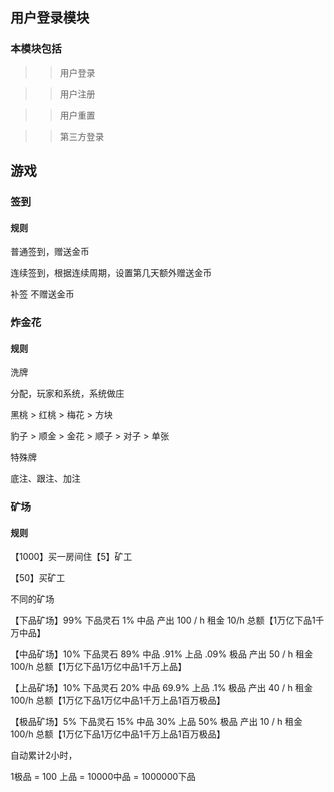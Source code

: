 ## 用户登录模块

### 本模块包括

>> 用户登录

>> 用户注册

>> 用户重置

>> 第三方登录


## 游戏

### 签到

#### 规则

普通签到，赠送金币

连续签到，根据连续周期，设置第几天额外赠送金币

补签 不赠送金币

### 炸金花

#### 规则

洗牌

分配，玩家和系统，系统做庄

黑桃 > 红桃 > 梅花 > 方块

豹子 > 顺金 > 金花 > 顺子 > 对子 > 单张

特殊牌

底注、跟注、加注

### 矿场

#### 规则

【1000】买一房间住【5】矿工

【50】买矿工

不同的矿场

【下品矿场】99% 下品灵石 1% 中品 产出 100 / h 租金 10/h 总额【1万亿下品1千万中品】

【中品矿场】10% 下品灵石 89% 中品 .91% 上品 .09% 极品 产出 50 / h 租金 100/h 总额【1万亿下品1万亿中品1千万上品】

【上品矿场】10% 下品灵石 20% 中品 69.9% 上品 .1% 极品 产出 40 / h 租金 100/h 总额【1万亿下品1万亿中品1千万上品1百万极品】


【极品矿场】5% 下品灵石 15% 中品 30% 上品 50% 极品 产出 10 / h 租金 100/h 总额【1万亿下品1万亿中品1千万上品1百万极品】


自动累计2小时，

1极品 = 100 上品 = 10000中品 = 1000000下品

